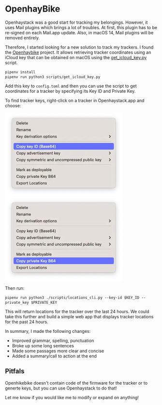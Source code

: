 # OpenhayBike

Openhaystack was a good start for tracking my belongings. However, it uses Mail plugins which brings a lot of troubles. At first, this plugin has to be re-signed on each Mail.app update. Also, in macOS 14, Mail plugins will be removed entirely.

Therefore, I started looking for a new solution to track my trackers. I found the [Openhaybike](https://gitlab.com/eselac/openhaybike) project. It allows retrieving tracker coordinates using an iCloud key that can be obtained on macOS using the [get_icloud_key.py](https://gitlab.com/eselac/openhaybike/-/blob/eb1080ac77f117e55e54f0b0f4f4202fc4a285e9/scripts/get_icloud_key.py) script.

```shell
pipenv install
pipenv run python3 scripts/get_icloud_key.py
```

 Add this key to `config.toml` and then you can use the script to get coordinates for a tracker by specifying its Key ID and Private Key.

To find tracker keys, right-click on a tracker in Openhaystack.app and choose:

![](../img/be16bfdc-c5f4-4312-b5a5-4d72d60d3a5d.webp)
![](../img/9f6ce403-b65d-4cf0-8190-42d98ba6eef9.webp)

Then run:

```shell
pipenv run python3 ./scripts/locations_cli.py --key-id $KEY_ID --private_key $PRIVATE_KEY
```

This will return locations for the tracker over the last 24 hours.
We could take this further and build a simple web app that displays tracker locations for the past 24 hours.


In summary, I made the following changes:

- Improved grammar, spelling, punctuation
- Broke up some long sentences
- Made some passages more clear and concise
- Added a summary/call to action at the end


## Pitfals

Openhikebike doesn't contain code of the firmware for the tracker or to generte keys, but you can use Openhaystack to do that!

Let me know if you would like me to modify or expand on anything!